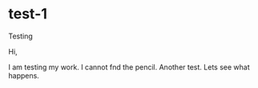 # test-1
Testing

Hi, 

I am testing my work. I cannot fnd the pencil. 
Another test. Lets see what happens. 
